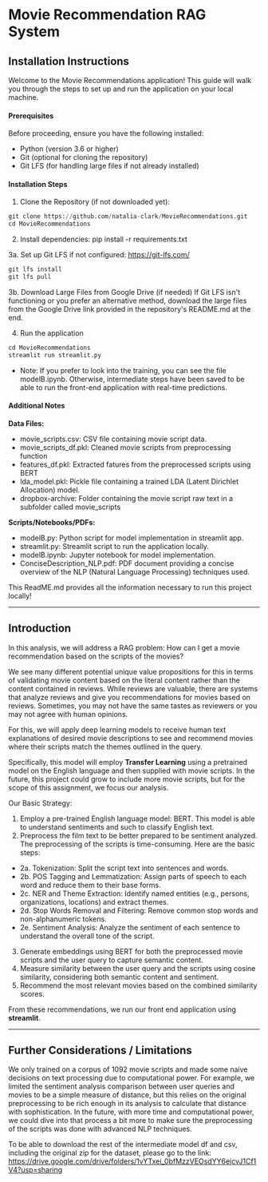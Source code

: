 # Movie Recommendation RAG System 

## Installation Instructions 
Welcome to the Movie Recommendations application! This guide will walk you through the steps to set up and run the application on your local machine.

#### Prerequisites
Before proceeding, ensure you have the following installed:

- Python (version 3.6 or higher)
- Git (optional for cloning the repository)
- Git LFS (for handling large files if not already installed)

#### Installation Steps

1. Clone the Repository (if not downloaded yet):
``` python
git clone https://github.com/natalia-clark/MovieRecommendations.git
cd MovieRecommendations
```
2. Install dependencies:
pip install -r requirements.txt

3a. Set up Git LFS if not configured: https://git-lfs.com/
``` python
git lfs install
git lfs pull
```

3b. Download Large Files from Google Drive (if needed)
If Git LFS isn't functioning or you prefer an alternative method, download the large files from the Google Drive link provided in the repository's README.md at the end.

4. Run the application
``` python
cd MovieRecommendations
streamlit run streamlit.py
```
- Note: If you prefer to look into the training, you can see the file modelB.ipynb. Otherwise, intermediate steps have been saved to be able to run the front-end application with real-time predictions.

#### Additional Notes 
**Data Files:**
- movie_scripts.csv: CSV file containing movie script data.
- movie_scripts_df.pkl: Cleaned movie scripts from preprocessing function 
- features_df.pkl: Extracted fatures from the preprocessed scripts using BERT
- lda_model.pkl: Pickle file containing a trained LDA (Latent Dirichlet Allocation) model.
- dropbox-archive: Folder containing the movie script raw text in a subfolder called movie_scripts

**Scripts/Notebooks/PDFs:**
- modelB.py: Python script for model implementation in streamlit app.
- streamlit.py: Streamlit script to run the application locally.
- modelB.ipynb: Jupyter notebook for model implementation.
- ConciseDescription_NLP.pdf: PDF document providing a concise overview of the NLP (Natural Language Processing) techniques used.

This ReadME.md provides all the information necessary to run this project locally!

---
## Introduction

In this analysis, we will address a RAG problem: How can I get a movie recommendation based on the scripts of the movies?

We see many different potential unique value propositions for this in terms of validating movie content based on the literal content rather than the content contained in reviews. While reviews are valuable, there are systems that analyze reviews and give you recommendations for movies based on reviews. Sometimes, you may not have the same tastes as reviewers or you may not agree with human opinions.

For this, we will apply deep learning models to receive human text explanations of desired movie descriptions to see and recommend movies where their scripts match the themes outlined in the query.

Specifically, this model will employ **Transfer Learning** using a pretrained model on the English language and then supplied with movie scripts. In the future, this project could grow to include more movie scripts, but for the scope of this assignment, we focus our analysis.

Our Basic Strategy:

1. Employ a pre-trained English language model: BERT. This model is able to understand sentiments and such to classify English text.
2. Preprocess the film text to be better prepared to be sentiment analyzed. The preprocessing of the scripts is time-consuming. Here are the basic steps:
  - 2a. Tokenization: Split the script text into sentences and words.
  - 2b. POS Tagging and Lemmatization: Assign parts of speech to each word and reduce them to their base forms.
  - 2c. NER and Theme Extraction: Identify named entities (e.g., persons, organizations, locations) and extract themes.
  - 2d. Stop Words Removal and Filtering: Remove common stop words and non-alphanumeric tokens.
  - 2e. Sentiment Analysis: Analyze the sentiment of each sentence to understand the overall tone of the script.
3. Generate embeddings using BERT for both the preprocessed movie scripts and the user query to capture semantic content.
4. Measure similarity between the user query and the scripts using cosine similarity, considering both semantic content and sentiment.
5. Recommend the most relevant movies based on the combined similarity scores.

From these recommendations, we run our front end application using **streamlit**.

---
## Further Considerations / Limitations
We only trained on a corpus of 1092 movie scripts and made some naive decisions on text processing due to computational power. For example, we limited the sentiment analysis comparison between user queries and movies to be a simple measure of distance, but this relies on the original preprocessing to be rich enough in its analysis to calculate that distance with sophistication. In the future, with more time and computational power, we could dive into that process a bit more to make sure the preprocessing of the scripts was done with advanced NLP techniques.


To be able to download the rest of the intermediate model df and csv, including the original zip for the dataset, please go to the link:
https://drive.google.com/drive/folders/1vYTxei_0bfMzzVEOsdYY6ejcvJ1Cf1V4?usp=sharing
